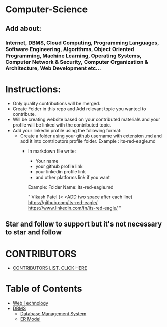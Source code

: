 # Computer-Science

## Add about:
### Internet, DBMS, Cloud Computing, Programming Languages, Software Engineering, Algorithms, Object Oriented Programming, Machine Learning, Operating Systems, Computer Network & Security, Computer Organization & Architecture, Web Development etc...

# Instructions:
* Only quality contributions will be merged.
* Create Folder in this repo and Add relevant topic you wanted to contribute.
* Will be creating website based on your contributed materials and your profile will be linked with the contributed topic.
* Add your linkedin profile using the following format:
    - Create a folder using your github username with extension .md and add it into contributors profile folder.
          Example : its-red-eagle.md
         - In markdown file write:
            - Your name
            - your github profile link
            - your linkedin profile link
            - and other platforms link if you want
            
            Example:
            Folder Name: its-red-eagle.md
            
            "   Vikash Patel (< >ADD two space after each line)  
                https://github.com/its-red-eagle/  
                https://www.linkedin.com/in/its-red-eagle/
            "   
                
                
                
                        
 ## Star and follow to support but it's not necessary to star and follow 

 # CONTRIBUTORS
 - [CONTRIBUTORS LIST, CLICK HERE](Contributors%20List/README.md)
 
# Table of Contents
- [Web Technology](Web%20Technology/WebTechnology.md)
- [DBMS](DBMS/Database%20Management%20System/readme.md)
   - [Database Management System](DBMS/Database%20Management%20System/readme.md)
   - [ER Model](DBMS/ER%20Model/readme.md)

